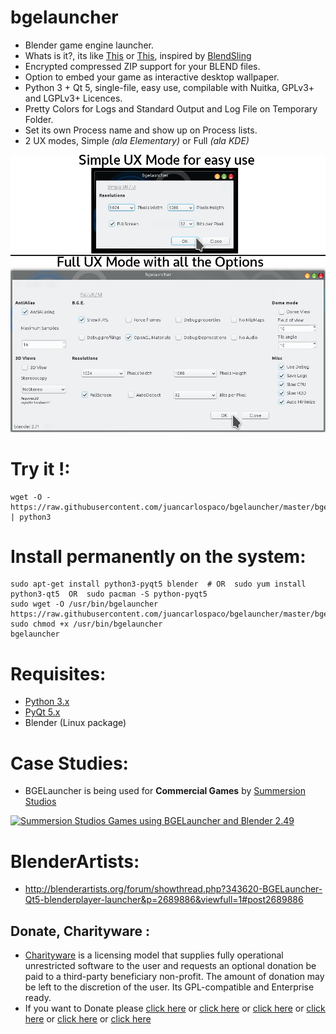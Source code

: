 bgelauncher
===========

- Blender game engine launcher.
- Whats is it?, its like  [This](https://www.assetstore.unity3d.com/en/#!/content/18438) or [This](https://www.assetstore.unity3d.com/en/#!/content/16624), inspired by  [BlendSling](http://blenderartists.org/forum/showthread.php?271471-BlendSling-0-21b-Launcher-for-BGE-Games-Windows-OS-X-and-Linux-Builds-Available&p=2236285&viewfull=1#post2236285 "BlendSling Launcher")
- Encrypted compressed ZIP support for your BLEND files.
- Option to embed your game as interactive desktop wallpaper.
- Python 3 + Qt 5, single-file, easy use, compilable with Nuitka, GPLv3+ and LGPLv3+ Licences.
- Pretty Colors for Logs and Standard Output and Log File on Temporary Folder.
- Set its own Process name and show up on Process lists.
- 2 UX modes, Simple *(ala Elementary)* or Full *(ala KDE)*


![screenshot](https://raw.githubusercontent.com/juancarlospaco/bgelauncher/master/temp.jpg)


# Try it !:

```
wget -O - https://raw.githubusercontent.com/juancarlospaco/bgelauncher/master/bgelauncher.py | python3
```

# Install permanently on the system:

```
sudo apt-get install python3-pyqt5 blender  # OR  sudo yum install python3-qt5  OR  sudo pacman -S python-pyqt5
sudo wget -O /usr/bin/bgelauncher https://raw.githubusercontent.com/juancarlospaco/bgelauncher/master/bgelauncher.py
sudo chmod +x /usr/bin/bgelauncher
bgelauncher
```

# Requisites:

- [Python 3.x](https://www.python.org "Python Homepage")
- [PyQt 5.x](http://www.riverbankcomputing.co.uk/software/pyqt/download5 "PyQt5 Homepage")
- Blender (Linux package)


# Case Studies:

- BGELauncher is being used for **Commercial Games** by [Summersion Studios](http://www.sumersion.com "Summersion Homepage")

[![Summersion Studios Games using BGELauncher and Blender 2.49](http://img.youtube.com/vi/c1WpEIo5g_0/0.jpg)](http://www.youtube.com/watch?v=c1WpEIo5g_0 "Summersion Studios Games using BGELauncher and Blender 2.49")


# BlenderArtists:

- http://blenderartists.org/forum/showthread.php?343620-BGELauncher-Qt5-blenderplayer-launcher&p=2689886&viewfull=1#post2689886


Donate, Charityware :
---------------------

- [Charityware](https://en.wikipedia.org/wiki/Donationware) is a licensing model that supplies fully operational unrestricted software to the user and requests an optional donation be paid to a third-party beneficiary non-profit. The amount of donation may be left to the discretion of the user. Its GPL-compatible and Enterprise ready.
- If you want to Donate please [click here](http://www.icrc.org/eng/donations/index.jsp) or [click here](http://www.atheistalliance.org/support-aai/donate) or [click here](http://www.msf.org/donate) or [click here](http://richarddawkins.net/) or [click here](http://www.supportunicef.org/) or [click here](http://www.amnesty.org/en/donate)
